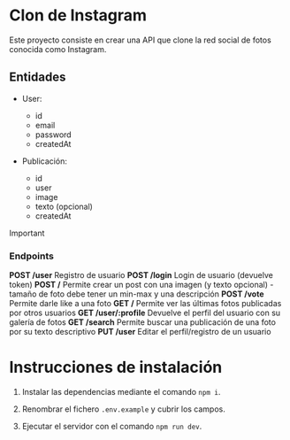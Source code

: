# Clon de Instagram

Este proyecto consiste en crear una API que clone la red social de fotos conocida como Instagram. 

## Entidades 
- User: 
    - id
    - email
    - password
    - createdAt

- Publicación:
    - id
    - user
    - image
    - texto (opcional)
    - createdAt

> [!IMPORTANT]
>### Endpoints
> **POST /user** Registro de usuario
> **POST /login** Login de usuario (devuelve token) 
> **POST /** Permite crear un post con una imagen (y texto opcional) - tamaño de foto debe tener un min-max y una descripción
> **POST /vote** Permite darle like a una foto
> **GET /** Permite ver las últimas fotos publicadas por otros usuarios
> **GET /user/:profile** Devuelve el perfil del usuario con su galería de fotos
> **GET /search** Permite buscar una publicación de una foto por su texto descriptivo
> **PUT /user** Editar el perfil/registro de un usuario

# Instrucciones de instalación

1. Instalar las dependencias mediante el comando `npm i`.

2. Renombrar el fichero `.env.example` y cubrir los campos.

3. Ejecutar el servidor con el comando `npm run dev`.